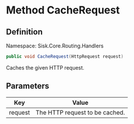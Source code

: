 # Method CacheRequest

## Definition
Namespace: Sisk.Core.Routing.Handlers

```csharp
public void CacheRequest(HttpRequest request)
```

Caches the given HTTP request.

## Parameters

| Key | Value |
| --- | --- |
| request | The HTTP request to be cached. | 

